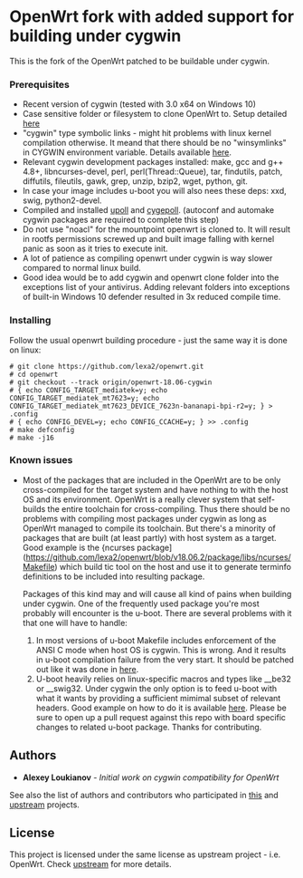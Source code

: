 # OpenWrt fork with added support for building under cygwin

This is the fork of the OpenWrt patched to be buildable under cygwin.

### Prerequisites

* Recent version of cygwin (tested with 3.0 x64 on Windows 10)
* Case sensitive folder or filesystem to clone OpenWrt to.
  Setup detailed [here](https://cygwin.com/cygwin-ug-net/using-specialnames.html#pathnames-casesensitive)
* "cygwin" type symbolic links - might hit problems with linux kernel compilation otherwise.
  It meand that there should be no "winsymlinks" in CYGWIN environment variable.
  Details available [here](https://cygwin.com/cygwin-ug-net/using-cygwinenv.html).
* Relevant cygwin development packages installed: make, gcc and g++ 4.8+, libncurses-devel,
  perl, perl(Thread::Queue), tar, findutils, patch, diffutils, fileutils, gawk, grep, unzip,
  bzip2, wget, python, git.
* In case your image includes u-boot you will also nees these deps: xxd, swig, python2-devel.
* Compiled and installed [upoll](https://github.com/lexa2/upoll) and [cygepoll](https://github.com/lexa2/cygepoll).
  (autoconf and automake cygwin packages are required to complete this step)
* Do not use "noacl" for the mountpoint openwrt is cloned to. It will result in rootfs permissions screwed up
  and built image falling with kernel panic as soon as it tries to execute init.
* A lot of patience as compiling openwrt under cygwin is way slower compared to normal linux build.
* Good idea would be to add cygwin and openwrt clone folder into the exceptions list of your antivirus.
  Adding relevant folders into exceptions of built-in Windows 10 defender resulted in 3x reduced compile time.

### Installing

Follow the usual openwrt building procedure - just the same way it is done on linux:
```
# git clone https://github.com/lexa2/openwrt.git
# cd openwrt
# git checkout --track origin/openwrt-18.06-cygwin
# { echo CONFIG_TARGET_mediatek=y; echo CONFIG_TARGET_mediatek_mt7623=y; echo CONFIG_TARGET_mediatek_mt7623_DEVICE_7623n-bananapi-bpi-r2=y; } > .config
# { echo CONFIG_DEVEL=y; echo CONFIG_CCACHE=y; } >> .config
# make defconfig
# make -j16
```

### Known issues

* Most of the packages that are included in the OpenWrt are to be only cross-compiled for the target system and have
  nothing to with the host OS and its environment. OpenWrt is a really clever system that self-builds the entire
  toolchain for cross-compiling. Thus there should be no problems with compiling most packages under cygwin as long 
  as OpenWrt managed to compile its toolchain. But there's a minority of packages that are built (at least partly) 
  with host system as a target. Good example is the {ncurses package](https://github.com/lexa2/openwrt/blob/v18.06.2/package/libs/ncurses/Makefile) 
  which build tic tool on the host and use it to generate terminfo definitions to be included into resulting package. 
  
  Packages of this kind may and will cause all kind of pains when building under cygwin. One of the frequently used 
  package you're most probably will encounter is the u-boot. There are several problems with it that one will have to 
  handle:
  1. In most versions of u-boot Makefile includes enforcement of the ANSI C mode when host OS is cygwin. 
     This is wrong. And it results in u-boot compilation failure from the very start.
	 It should be patched out like it was done in [here](https://github.com/lexa2/openwrt/blob/0145afd394214b1562382518a3f3970c5ecd3628/package/boot/uboot-mediatek/patches/0900-fix-hostcflags-under-cygwin.patch).
  2. U-boot heavily relies on linux-specific macros and types like __be32 or __swig32. Under cygwin the only
     option is to feed u-boot with what it wants by providing a sufficient mimimal subset of relevant headers.
	 Good example on how to do it is available [here](https://github.com/lexa2/openwrt/commit/0145afd394214b1562382518a3f3970c5ecd3628#diff-3897d3a104290123d4d1b617665f498c).
	 Please be sure to open up a pull request against this repo with board specific changes to related u-boot package.
	 Thanks for contributing.

## Authors

* **Alexey Loukianov** - *Initial work on cygwin compatibility for OpenWrt*

See also the list of authors and contributors who participated in [this](https://github.com/lexa2/openwrt/contributors) and [upstream](https://github.com/openwrt/openwrt/contributors) projects.

## License

This project is licensed under the same license as upstream project - i.e. OpenWrt.
Check [upstream](https://github.com/openwrt/openwrt) for more details.
